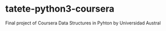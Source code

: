 # tatete-python3-coursera
Final project of Coursera Data Structures in Pyhton by Universidad Austral
